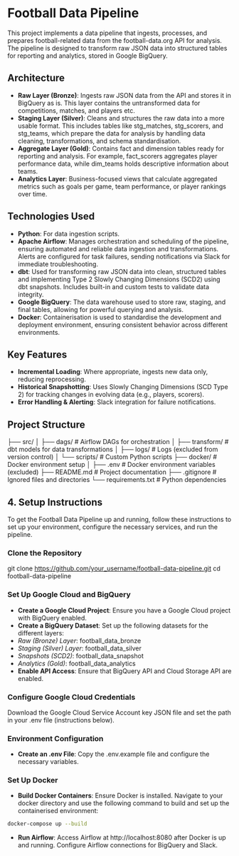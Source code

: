 # Football Data Pipeline

This project implements a data pipeline that ingests, processes, and prepares football-related data from the football-data.org API for analysis. The pipeline is designed to transform raw JSON data into structured tables for reporting and analytics, stored in Google BigQuery.

## Architecture

- **Raw Layer (Bronze)**: Ingests raw JSON data from the API and stores it in BigQuery as is. This layer contains the untransformed data for competitions, matches, and players etc.
- **Staging Layer (Silver)**: Cleans and structures the raw data into a more usable format. This includes tables like stg_matches, stg_scorers, and stg_teams, which prepare the data for analysis by handling data cleaning, transformations, and schema standardisation.
- **Aggregate Layer (Gold)**: Contains fact and dimension tables ready for reporting and analysis. For example, fact_scorers aggregates player performance data, while dim_teams holds descriptive information about teams.
- **Analytics Layer**: Business-focused views that calculate aggregated metrics such as goals per game, team performance, or player rankings over time.

## Technologies Used

- **Python**: For data ingestion scripts.
- **Apache Airflow**: Manages orchestration and scheduling of the pipeline, ensuring automated and reliable data ingestion and transformations. Alerts are configured for task failures, sending notifications via Slack for immediate troubleshooting.
- **dbt**: Used for transforming raw JSON data into clean, structured tables and implementing Type 2 Slowly Changing Dimensions (SCD2) using dbt snapshots. Includes built-in and custom tests to validate data integrity.
- **Google BigQuery**: The data warehouse used to store raw, staging, and final tables, allowing for powerful querying and analysis.
- **Docker**: Containerisation is used to standardise the development and deployment environment, ensuring consistent behavior across different environments.

## Key Features

- **Incremental Loading**: Where appropriate, ingests new data only, reducing reprocessing.
- **Historical Snapshotting**: Uses Slowly Changing Dimensions (SCD Type 2) for tracking changes in evolving data (e.g., players, scorers).
- **Error Handling & Alerting**: Slack integration for failure notifications.

## Project Structure

├── src/
│   ├── dags/                   # Airflow DAGs for orchestration
│   ├── transform/              # dbt models for data transformations
│   ├── logs/                   # Logs (excluded from version control)
│   └── scripts/                # Custom Python scripts
├── docker/                     # Docker environment setup
│   ├── .env                    # Docker environment variables (excluded)
├── README.md                   # Project documentation
├── .gitignore                  # Ignored files and directories
└── requirements.txt            # Python dependencies

## 4. **Setup Instructions**
To get the Football Data Pipeline up and running, follow these instructions to set up your environment, configure the necessary services, and run the pipeline.

###  Clone the Repository
git clone https://github.com/your_username/football-data-pipeline.git
cd football-data-pipeline

###  Set Up Google Cloud and BigQuery
- **Create a Google Cloud Project**: Ensure you have a Google Cloud project with BigQuery enabled.
- **Create a BigQuery Dataset**: Set up the following datasets for the different layers:
- *Raw (Bronze) Layer*: football_data_bronze
- *Staging (Silver) Layer*: football_data_silver
- *Snapshots (SCD2)*: football_data_snapshot
- *Analytics (Gold)*: football_data_analytics
- **Enable API Access**: Ensure that BigQuery API and Cloud Storage API are enabled.

### Configure Google Cloud Credentials
Download the Google Cloud Service Account key JSON file and set the path in your .env file (instructions below).

### Environment Configuration
- **Create an .env File**: Copy the .env.example file and configure the necessary variables.

### Set Up Docker
- **Build Docker Containers**: Ensure Docker is installed. Navigate to your docker directory and use the following command to build and set up the containerised environment:
```bash
docker-compose up --build
```
- **Run Airflow**: Access Airflow at http://localhost:8080 after Docker is up and running. Configure Airflow connections for BigQuery and Slack.

